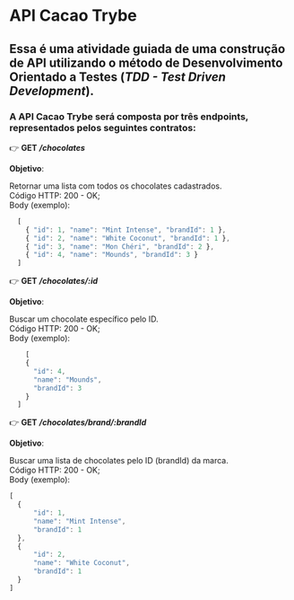 # API Cacao Trybe  

## Essa é uma atividade guiada de uma construção de API utilizando o método de Desenvolvimento Orientado a Testes (***TDD - Test Driven Development***).

### A API **Cacao Trybe** será composta por três endpoints, representados pelos seguintes contratos:  
👉 **GET** ***/chocolates***  

**Objetivo**:  

Retornar uma lista com todos os chocolates cadastrados.  
Código HTTP: 200 - OK;  
Body (exemplo):    
```javascript 
  [
    { "id": 1, "name": "Mint Intense", "brandId": 1 },
    { "id": 2, "name": "White Coconut", "brandId": 1 },
    { "id": 3, "name": "Mon Chéri", "brandId": 2 },
    { "id": 4, "name": "Mounds", "brandId": 3 }
  ]
```  
👉 **GET** ***/chocolates/:id***

**Objetivo**:  

Buscar um chocolate específico pelo ID.  
Código HTTP: 200 - OK;  
Body (exemplo):

```javascript 
    [
    {
      "id": 4,
      "name": "Mounds",
      "brandId": 3
    }
  ]
```  
  
👉 **GET** ***/chocolates/brand/:brandId***

**Objetivo**:

Buscar uma lista de chocolates pelo ID (brandId) da marca.  
Código HTTP: 200 - OK;  
Body (exemplo):

```javascript 
[
  {
      "id": 1,
      "name": "Mint Intense",
      "brandId": 1
  },
  {
      "id": 2,
      "name": "White Coconut",
      "brandId": 1
  }
]
```

